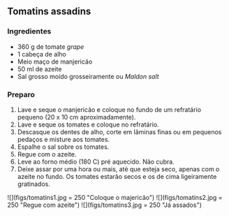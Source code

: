 ## Tomatins assadins

### Ingredientes

* 360 g de tomate *grape*
* 1 cabeça de alho
* Meio maço de manjericão
* 50 ml de azeite
* Sal grosso moído grosseiramente ou *Maldon salt*

### Preparo

1. Lave e seque o manjericão e coloque no fundo de um refratário pequeno (20 x 10 cm aproximadamente).
2. Lave e seque os tomates e coloque no refratário.
3. Descasque os dentes de alho, corte em lâminas finas ou em pequenos pedaços e misture aos tomates.
4. Espalhe o sal sobre os tomates.
5. Regue com o azeite.
6. Leve ao forno médio (180 C) pré aquecido. Não cubra.
7. Deixe assar por uma hora ou mais, até que esteja seco, apenas com o azeite no fundo. Os tomates estarão secos e os de cima ligeiramente gratinados.


![](figs/tomatins1.jpg = 250 "Coloque o majericão")
![](figs/tomatins2.jpg = 250 "Regue com azeite")
![](figs/tomatins3.jpg = 250 "Já assados")
